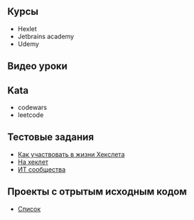 
## Курсы 
- Hexlet
- Jetbrains academy
- Udemy
## Видео уроки

## Kata
- codewars
- leetcode
## Тестовые задания
- [Как участвовать в жизни Хекслета](https://guides.hexlet.io/how-to-be-a-helpful-for-the-hexlet-community/)
- [На хеклет](https://github.com/Hexlet/ru-test-assignments)
- [ИТ сообщества](https://github.com/Hexlet/ru-test-assignments)

## Проекты с отрытым исходным кодом
- [Список](https://guides.hexlet.io/how-to-be-a-helpful-for-the-hexlet-community/)
